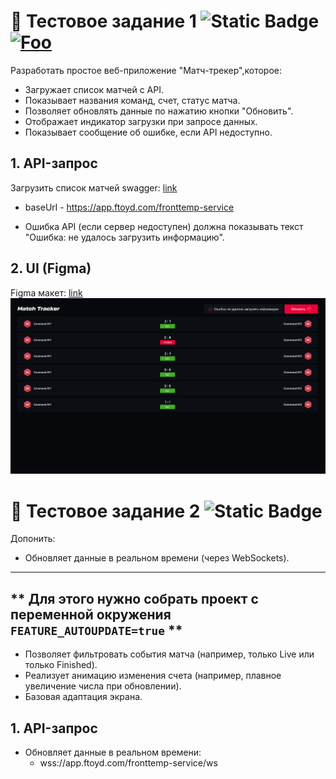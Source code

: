 # 🚀 Тестовое задание 1  ![Static Badge](https://img.shields.io/badge/Done-93e67c?logo=checkmarx)  [![Foo](https://img.shields.io/badge/Click%20me!-black?logo=githubpages&logoSize=auto&link=https%3A%2F%2Fblurmb.github.io%2Ftest-match-tracker%2F)](https://blurmb.github.io/test-match-tracker/)


Разработать простое веб-приложение "Матч-трекер",которое:
  * Загружает список матчей с API.
  * Показывает названия команд, счет, статус матча.
  * Позволяет обновлять данные по нажатию кнопки "Обновить".
  * Отображает индикатор загрузки при запросе данных.
  * Показывает сообщение об ошибке, если API недоступно.

## 1. API-запрос
Загрузить список матчей
swagger: [link](/docs/swagger.yaml)

 * baseUrl - https://app.ftoyd.com/fronttemp-service

 * Ошибка API (если сервер недоступен) должна показывать текст "Ошибка: не удалось загрузить информацию".
## 2. UI (Figma)
Figma макет: [link](https://www.figma.com/design/W16WfB86EgqtcuuqLCYjgF/Test-assignment?node-id=113-741&t=hBEv4NU9JHRNcUKm-4)
![reference png](/docs/ref.png)

# 🚀 Тестовое задание 2 ![Static Badge](https://img.shields.io/badge/%E2%AC%9C%20-TBD-ed3939)
Допонить:
 * Обновляет данные в реальном времени (через WebSockets).
 -----
** Для этого нужно собрать проект с переменной окружения `FEATURE_AUTOUPDATE=true` **
 -----
 * Позволяет фильтровать события матча (например, только Live или только Finished).
 * Реализует анимацию изменения счета (например, плавное увеличение числа при обновлении).
 * Базовая адаптация экрана.

## 1. API-запрос
* Обновляет данные в реальном времени:
  * wss://app.ftoyd.com/fronttemp-service/ws
